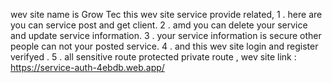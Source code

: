 
wev site name is Grow Tec this wev site service provide related,
1 . here are you can service post and get client.
2 . amd you can delete your service and update service information.
3 . your service information is secure other people  can not your posted service.
4 . and this wev site login and register verifyed .
5 . all sensitive route protected private route ,
wev site link : https://service-auth-4ebdb.web.app/
